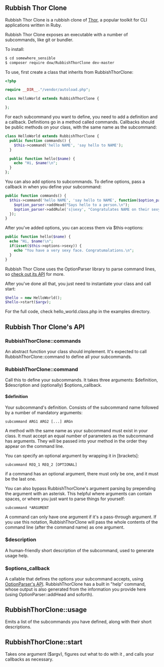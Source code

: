 ## Rubbish Thor Clone

Rubbish Thor Clone is a rubbish clone of [Thor](http://whatisthor.com/), a popular toolkit for CLI applications written in Ruby.

Rubbish Thor Clone exposes an executable with a number of subcommands, like git or bundler.

To install:

```bash
$ cd somewhere_sensible
$ composer require dxw/RubbishThorClone dev-master
```

To use, first create a class that inherits from RubbishThorClone:

```php
<?php

require __DIR__."/vendor/autoload.php";

class HelloWorld extends RubbishThorClone {

};
```

For each subcommand you want to define, you need to add a definition and a callback. Definitions go in a method called commands. Callbacks should be public methods on your class, with the same name as the subcommand:

```php
class HelloWorld extends RubbishThorClone {
  public function commands() {
    $this->command('hello NAME', 'say hello to NAME');
  }

  public function hello($name) {
    echo "Hi, $name!\n";
  }
};
```

You can also add options to subcommands. To define options, pass a callback in when you define your subcommand:

```php
public function commands() {
  $this->command('hello NAME', 'say hello to NAME', function($option_parser) {
    $option_parser->addHead("Says hello to a person.\n");
    $option_parser->addRule('s|sexy', "Congratulates NAME on their sexy face");
  });
}
```

After you've added options, you can access them via $this->options:

```php
public function hello($name) {
  echo "Hi, $name!\n";
  if(isset($this->options->sexy)) {
    echo "You have a very sexy face. Congratumalations.\n";
  }
}
```

Rubbish Thor Clone uses the OptionParser library to parse command lines, so [check out its API](https://github.com/mjijackson/optionparser) for more.

After you've done all that, you just need to instantiate your class and call start:

```php
$hello = new HelloWorld();
$hello->start($argv);
```

For the full code, check hello_world.class.php in the examples directory.

## Rubbish Thor Clone's API

### RubbishThorClone::commands

An abstract function your class should implement. It's expected to call RubbishThorClone::command to define all your subcommands.

### RubbishThorClone::command

Call this to define your subcommands. It takes three arguments: $definition, $description and (optionally) $options_callback.

#### $definition

Your subcommand's definition. Consists of the subcommand name followed by a number of mandatory arguments:

```
subcommand ARG1 ARG2 [...] ARGn
```

A method with the same name as your subcommand must exist in your class. It must accept an equal number of parameters as the subcommand has arguments. They will be passed into your method in the order they appear on the command line.

You can specify an optional argument by wrapping it in [brackets]:

```
subcommand REQ_1 REQ_2 [OPTIONAL]
```

if a command has an optional argument, there must only be one, and it must be the last one.

You can also bypass RubbishThorClone's argument parsing by prepending the argument with an asterisk. This helpful where arguments can contain spaces, or where you just want to parse things for yourself:

```
subcommand *ARGUMENT
```

A command can only have one argument if it's a pass-through argument. If you use this notation, RubbishThorClone will pass the whole contents of the command line (after the command name) as one argument.


### $description

A human-friendly short description of the subcommand, used to generate usage help.

### $options_callback

A callable that defines the options your subcommand accepts, using [OptionParser's API](https://github.com/mjijackson/optionparser). RubbishThorClone has a built in "help" command, whose output is also generated from the information you provide here (using OptionParser::addHead and soforth).

## RubbishThorClone::usage

Emits a list of the subcommands you have defined, along with their short descriptions.

## RubbishThorClone::start

Takes one argument ($argv), figures out what to do with it , and calls your callbacks as necessary.


